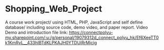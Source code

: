 # Shopping_Web_Project
A course work project/ using HTML, PHP, JavaScript and self define database/ including source code, demo video, and paper report. 
Video Demo and introduction file link: https://connectpolyu-my.sharepoint.com/:u:/g/personal/19079312d_connect_polyu_hk/Ef6XeeTT0k1KmRyL__433hIBTdKLPKAJH0YTDUiRrMjcig
